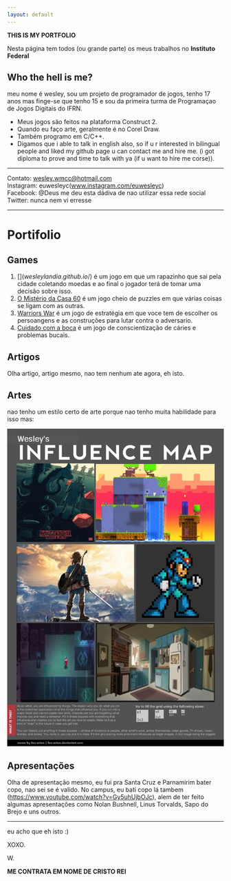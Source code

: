 ```yaml
---
layout: default
---
```


**THIS IS MY PORTFOLIO**

Nesta página tem todos (ou grande parte) os meus trabalhos no **Instituto Federal**

## Who the hell is me?

meu nome é wesley, sou um projeto de programador de jogos, tenho 17 anos mas finge-se que tenho 15 e sou da primeira turma de Programaçao de Jogos Digitais do IFRN.
* Meus jogos são feitos na plataforma Construct 2.
* Quando eu faço arte, geralmente é no Corel Draw. 
* Também programo em C/C++.  
* Digamos que i able to talk in english also, so if u r interested in bilingual people and liked my github page u can contact me and hire me. (i got diploma to prove and time to talk with ya (if u want to hire me corse)).   

* * *
Contato: wesley.wmcc@hotmail.com  
Instagram: euwesleyc(www.instagram.com/euwesleyc)  
Facebook: @Deus me deu esta dádiva de nao utilizar essa rede social  
Twitter: nunca nem vi erresse  
* * * 

# Portifolio

## Games
1. [$](wesleylandia.github.io/$) é um jogo em que um rapazinho que sai pela cidade coletando moedas e ao final o jogador terá de tomar uma decisão sobre isso.
2. [O Mistério da Casa 60](wesleylandia.github.io/Oficina2) é um jogo cheio de puzzles em que várias coisas se ligam com as outras.
3. [Warriors War](https://leonardofelipe.github.io/WarriorsWar/) é um jogo de estratégia em que voce tem de escolher os persoangens e as construções para lutar contra o adversario.
4. [Cuidado com a boca](wesleylandia.github.io/CuidedasuaBoca) é um jogo de conscientização de cáries e problemas bucais.

## Artigos
Olha artigo, artigo mesmo, nao tem nenhum ate agora, eh isto.  

## Artes
nao tenho um estilo certo de arte porque nao tenho muita habilidade para isso mas:  

![](influence_map_meme_by_fox_orian.jpg)

## Apresentações
Olha de apresentação mesmo, eu fui pra Santa Cruz e Parnamirim bater copo, nao sei se é valido. No campus, eu bati copo lá tambem (https://www.youtube.com/watch?v=Gy5uhUjbOJc), alem de ter feito algumas apresentações como Nolan Bushnell, Linus Torvalds, Sapo do Brejo e uns outros.

* * * 

eu acho que eh isto :)

XOXO.  

W.  

**ME CONTRATA EM NOME DE CRISTO REI**
